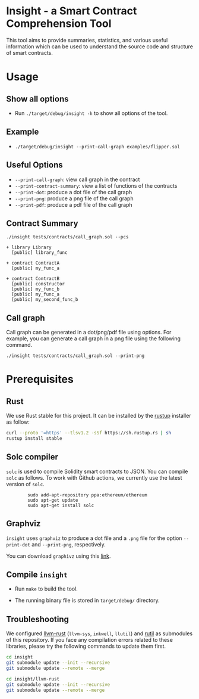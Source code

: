 Insight - a Smart Contract Comprehension Tool
============================================================

This tool aims to provide summaries, statistics, and various useful information
which can be used to understand the source code and structure of smart
contracts.

# Usage

## Show all options
- Run `./target/debug/insight -h` to show all options of the tool.

## Example
- `./target/debug/insight --print-call-graph examples/flipper.sol `

## Useful Options

- `--print-call-graph`: view call graph in the contract
- `--print-contract-summary`: view a list of functions of the contracts
- `--print-dot`: produce a dot file of the call graph
- `--print-png`: produce a png file of the call graph
- `--print-pdf`: produce a pdf file of the call graph

## Contract Summary
```
./insight tests/contracts/call_graph.sol --pcs

+ library Library
  [public] library_func

+ contract ContractA
  [public] my_func_a

+ contract ContractB
  [public] constructor
  [public] my_func_b
  [public] my_func_a
  [public] my_second_func_b

```

## Call graph
Call graph can be generated in a dot/png/pdf file using options. For example,
you can generate a call graph in a png file using the following command.

```
./insight tests/contracts/call_graph.sol --print-png
```

# Prerequisites

## Rust

We use Rust stable for this project. It can be installed by the [rustup](https://rustup.rs/)
installer as follow:

```sh
curl --proto '=https' --tlsv1.2 -sSf https://sh.rustup.rs | sh
rustup install stable
```

## Solc compiler

`solc` is used to compile Solidity smart contracts to JSON. You can compile `solc`
as follows. To work with Github actions, we currently use the latest version of `solc`.

```
        sudo add-apt-repository ppa:ethereum/ethereum
        sudo apt-get update
        sudo apt-get install solc
```

## Graphviz
`insight` uses `graphviz` to produce a dot file and a `.png` file for the option
`--print-dot` and `--print-png`, respectively. 

You can download `graphivz` using this [link](https://graphviz.org/download/).

## Compile `insight`

- Run `make` to build the tool.

- The running binary file is stored in `target/debug/` directory.

## Troubleshooting

We configured [llvm-rust](https://github.com/sbip-sg/llvm-rust) (`llvm-sys`, `inkwell`, `llutil`) and [rutil](https://github.com/sbip-sg/rutil) as
submodules of this repository. If you face any compilation errors related to
these libraries, please try the following commands to update them first.

```sh
cd insight
git submodule update --init --recursive
git submodule update --remote --merge

cd insight/llvm-rust
git submodule update --init --recursive
git submodule update --remote --merge
```
